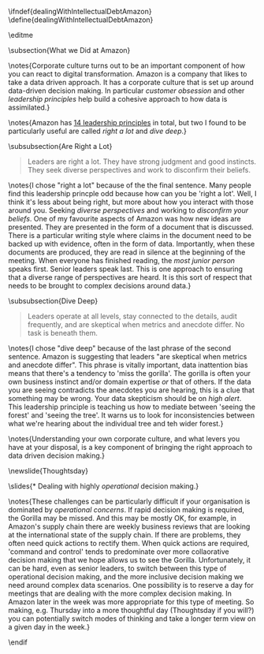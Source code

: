 \ifndef{dealingWithIntellectualDebtAmazon}
\define{dealingWithIntellectualDebtAmazon}

\editme


\subsection{What we Did at Amazon}

\notes{Corporate culture turns out to be an important component of how you can react to digital transformation. Amazon is a company that likes to take a data driven approach. It has a corporate culture that is set up around data-driven decision making. In particular *customer obsession* and other *leadership principles* help build a cohesive approach to how data is assimilated.}

\notes{Amazon has [14 leadership principles](https://www.amazon.jobs/en/principles) in total, but two I found to be particularly useful are called *right a lot* and *dive deep*.}

\subsubsection{Are Right a Lot}

> Leaders are right a lot. They have strong judgment and good instincts. They seek diverse perspectives and work to disconfirm their beliefs.

\notes{I chose "right a lot" because of the the final sentence. Many people find this leadership princple odd because how can you be 'right a lot'. Well, I think it's less about being right, but more about how you interact with those around you. Seeking *diverse perspectives* and working to *disconfirm your beliefs*. One of my favourite aspects of Amazon was how new ideas are presented. They are presented in the form of a document that is discussed. There is a particular writing style where claims in the document need to be backed up with evidence, often in the form of data. Importantly, when these documents are produced, they are read in silence at the beginning of the meeting. When everyone has finished reading, the *most junior person* speaks first. Senior leaders speak last. This is one approach to ensuring that a diverse range of perspectives are heard. It is this sort of respect that needs to be brought to complex decisions around data.}

\subsubsection{Dive Deep}

> Leaders operate at all levels, stay connected to the details, audit frequently, and are skeptical when metrics and anecdote differ. No task is beneath them.

\notes{I chose "dive deep" because of the last phrase of the second sentence. Amazon is suggesting that leaders "are skeptical when metrics and anecdote differ". This phrase is vitally important, data inattention bias means that there's a tendency to 'miss the gorilla'. The gorilla is often your own business instinct and/or domain expertise *or* that of others. If the data you are seeing contradicts the anecdotes you are hearing, this is a clue that something may be wrong. Your data skepticism should be on *high alert*. This leadership principle is teaching us how to mediate between 'seeing the forest' and 'seeing the tree'. It warns us to look for inconsistencies between what we're hearing about the individual tree and teh wider forest.}

\notes{Understanding your own corporate culture, and what levers you have at your disposal, is a key component of bringing the right approach to data driven decision making.}

\newslide{Thoughtsday}

\slides{* Dealing with highly *operational* decision making.}

\notes{These challenges can be particularly difficult if your organisation is dominated by *operational concerns*. If rapid decision making is required, the Gorilla may be missed. And this may be mostly OK, for example, in Amazon's supply chain there are weekly business reviews that are looking at the international state of the supply chain. If there are problems, they often need quick actions to rectify them. When quick actions are required, 'command and control' tends to predominate over more collaorative decision making that we hope allows us to see the Gorilla. Unfortunately, it can be hard, even as senior leaders, to switch between this type of operational decision making, and the more inclusive decision making we need around complex data scenarios. One possibility is to reserve a day for meetings that are dealing with the more complex decision making. In Amazon later in the week was more appropriate for this type of meeting. So making, e.g. Thursday into a more thoughtful day (Thoughtsday if you will?) you can potentially switch modes of thinking and take a longer term view on a given day in the week.}

\endif
